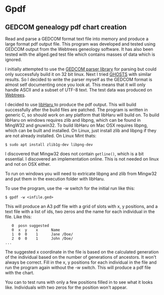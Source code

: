# Gpdf
## GEDCOM genealogy pdf chart creation

Read and parse a GEDCOM format text file into memory and produce a
large format pdf output file. This program was developed and tested
using GEDCOM output from the Webtrees geneology software. It has also
been tested with the allged.ged test file which contains masses of
data which is ignored.

I initially attempted to use the
[GEDCOM parser library](http://gedcom-parse.sourceforge.net) for
parsing but could only successfuly build it on 32 bit linux. Next I
tried [GHOSTS](http://www.nongnu.org/ghosts/users/index.html) with
similar results. So I decided to write the parser myself as the GEDCOM
format is almost self documenting once you look at. This means that it
will only handle ASCII and a subset of UTF-8 text. The test data was
produced on [Webtrees](https://www.webtrees.net/index.php/en).

I decided to use [libHaru ](http://libharu.org) to produce the pdf
output. This will build successfully after the build files are
patched. The program is written in generic C, so should work on any
platform that libHaru will build on. To build libHaru on windows
requires zlib and libpng, which can be found in MingW32 and
gnuwin32. To build libHaru on Mac OSX requires libpng, which can be
built and installed. On Linux, just install zlib and libpng if they
are not already installed. On Linux Mint thats:
```
$ sudo apt install zlib1g-dev libpng-dev
```
I discovered that Mingw32 does not contain `getline()`, which is a bit
essential. I discovered an implementation online. This is not needed
on linux and not on OSX either.

To run on windows you will need to extricate libpng and zlib from
Mingw32 and put them in the execution folder with libHaru.

To use the program, use the -w switch for the initial run like this:
```
$ gpdf -w <infile.ged>
```
This will produce an A3 pdf file with a grid of slots with x, y
positions, and a text file with a list of ids, two zeros and the
name for each individual in the file. Like this:
```
   0  posn suggested
   0  x  y    x      Name
   1  0  0    1      Jane /Doe/
   2  0  0    1      John /Doe/
...
```
The suggested x coordinate in the file is based on the calculated
generation of the individual based on the number of generations of
ancestors. It won't always be correct.  Fill in the x, y positions
for each individual in the file and run the program again without the
-w switch. This will produce a pdf file with the chart.

You can to test runs with only a few positions filled in to see what
it looks like. Individuals with two zeros for the position won't
appear.
